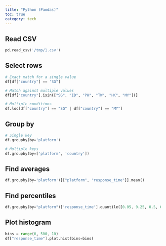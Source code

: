 ```yaml
---
title: "Python (Pandas)"
toc: true
category: tech
---
```


## Read CSV

```python
pd.read_csv('/tmp/1.csv')
```

## Select rows

```python
# Exact match for a single value
df[df["country"] == "SG"]

# Match against multiple values
df[df["country"].isin(["SG", "ID", "PH", "TW", "HK", "MY"])]

# Multiple conditions
df.loc[df["country"] == "SG" | df["country"] == "MY"]
```

## Group by

```python
# Single key
df.groupby(by='platform')

# Multiple keys
df.groupby(by=['platform', 'country'])
```

## Find averages

```python
df.groupby(by='platform')[["platform", "response_time"]].mean()
```

## Find percentiles

```python
df.groupby(by="platform")['response_time'].quantile([0.05, 0.25, 0.5, 0.75, 0.9, 0.95]).unstack()
```

## Plot histogram

```python
bins = range(0, 500, 10)
df["response_time"].plot.hist(bins=bins)
```
